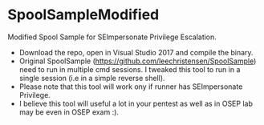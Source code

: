 # SpoolSampleModified
Modified Spool Sample for SEImpersonate Privilege Escalation. 

* Download the repo, open in Visual Studio 2017 and compile the binary.
* Original SpoolSample (https://github.com/leechristensen/SpoolSample) need to run in multiple cmd sessions. I tweaked this tool to run in a single session (i.e in a simple reverse shell). 
* Please note that this tool will work ony if runner has SEImpersonate Privilege. 
* I believe this tool will useful a lot in your pentest as well as in OSEP lab may be even in OSEP exam :). 
